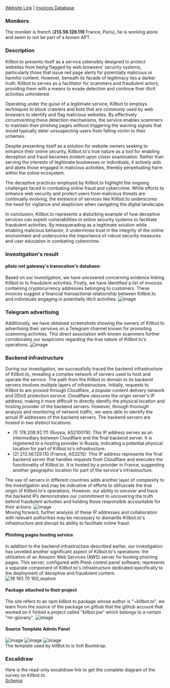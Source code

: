 [Website Link](https://killbot.to/) | [Invoices Database](https://github.com/Dark-Utilities/The-Reverse-Lab/raw/main/Websites/killbot.to/data/invoices.log)
### Monikers
  The moniker is french (**213.56.129.110** France, Paris), he is working alone and seem to not be part of a known APT.

### Description
Killbot.to presents itself as a service ostensibly designed to protect websites from being flagged by web browsers' security systems, particularly those that issue red page alerts for potentially malicious or harmful content. However, beneath its facade of legitimacy lies a darker truth: Killbot.to serves as a facilitator for scammers and fraudulent actors, providing them with a means to evade detection and continue their illicit activities unhindered.

Operating under the guise of a legitimate service, Killbot.to employs techniques to block crawlers and bots that are commonly used by web browsers to identify and flag malicious websites. By effectively circumventing these detection mechanisms, the service enables scammers to maintain their phishing pages without triggering the warning signals that would typically deter unsuspecting users from falling victim to their schemes.

Despite presenting itself as a solution for website owners seeking to enhance their online security, Killbot.to's true nature as a tool for enabling deception and fraud becomes evident upon closer examination. Rather than serving the interests of legitimate businesses or individuals, it actively aids and abets those engaged in malicious activities, thereby perpetuating harm within the online ecosystem.

The deceptive practices employed by Killbot.to highlight the ongoing challenges faced in combating online fraud and cybercrime. While efforts to enhance web security and protect users from malicious threats are continually evolving, the existence of services like Killbot.to underscores the need for vigilance and skepticism when navigating the digital landscape.

In conclusion, Killbot.to represents a disturbing example of how deceptive services can exploit vulnerabilities in online security systems to facilitate fraudulent activities. By masquerading as a legitimate solution while enabling malicious behavior, it undermines trust in the integrity of the online environment and underscores the importance of robust security measures and user education in combating cybercrime.

### Investigation's result
#### plisio.net gateway's transcation's database:
Based on our investigation, we have uncovered concerning evidence linking Killbot.to to fraudulent activities. 
Firstly, we have identified a list of invoices containing cryptocurrency addresses belonging to customers. 
These invoices suggest a financial transactional relationship between Killbot.to and individuals engaging in potentially illicit activities.
![image](https://github.com/Dark-Utilities/The-Reverse-Lab/assets/69421356/ef5b28fe-16f2-45f8-a834-c54cf2a29b7c)

### Telegram advertising
Additionally, we have obtained screenshots showing the owners of Killbot.to advertising their services on a Telegram channel known for promoting scamming activities. 
This direct association with known scammers further corroborates our suspicions regarding the true nature of Killbot.to's operations.
![image](https://github.com/Dark-Utilities/The-Reverse-Lab/assets/69421356/c2018d0e-c2e4-4e1c-8e18-d72b4008f2de)

### Backend infrastructure
During our investigation, we successfully traced the backend infrastructure of Killbot.to, revealing a complex network of servers used to host and operate the service. The path from the Killbot.to domain to its backend servers involves multiple layers of infrastructure.
Initially, requests to Killbot.to are proxied through Cloudflare, a popular content delivery network and DDoS protection service. Cloudflare obscures the origin server's IP address, making it more difficult to directly identify the physical location and hosting provider of the backend servers.
However, through thorough analysis and monitoring of network traffic, we were able to identify the actual IP addresses of the backend servers. The backend servers are hosted in two distinct locations:
  - (1) 178.208.92.111 (Russia, AS210079): This IP address serves as an intermediary between Cloudflare and the final backend server. It is registered to a hosting provider in Russia, indicating a potential physical location for part of Killbot.to's infrastructure.
  - (2) 213.56.129.110 (France, AS3215): This IP address represents the final backend server that handles requests from Cloudflare and executes the functionality of Killbot.to. It is hosted by a provider in France, suggesting another geographic location for part of the service's infrastructure.

The use of servers in different countries adds another layer of complexity to the investigation and may be indicative of efforts to obfuscate the true origin of Killbot.to's operations. However, our ability to uncover and trace the backend IPs demonstrates our commitment to uncovering the truth behind fraudulent activities and holding those responsible accountable for their actions.
![image](https://github.com/Dark-Utilities/The-Reverse-Lab/assets/69421356/e4a08797-b28f-434d-8f8b-e30ed319f40b)
<br>
Moving forward, further analysis of these IP addresses and collaboration with relevant authorities may be necessary to dismantle Killbot.to's infrastructure and disrupt its ability to facilitate online fraud.

#### Phishing pages hosting service
In addition to the backend infrastructure described earlier, our investigation has unveiled another significant aspect of Killbot.to's operations: the utilization of an Amazon Web Services (AWS) server for hosting phishing pages. This server, configured with Plesk control panel software, represents a separate component of Killbot.to's infrastructure dedicated specifically to the deployment of deceptive and fraudulent content.
![18 193 70 160_explore](https://github.com/Dark-Utilities/The-Reverse-Lab/assets/69421356/f02a1938-9970-4781-877b-78919e5d2c83)

#### Package attached to their project
The site refers to an npm killbot.to package whose author is "~killbot.to", we learn from the source of the package on github that the github account that worked on it forked a project called "killbot.pw" which belongs to a certain "mr-giovany".
![image](https://github.com/Dark-Utilities/The-Reverse-Lab/assets/48413426/80cca5d7-9b4e-466f-a752-010dd9f0dcfa)

#### Source Template Admin Panel
![image](https://github.com/Dark-Utilities/The-Reverse-Lab/assets/48413426/204b37bd-a93e-42e8-8801-eb1a101ba584)
![image](https://github.com/Dark-Utilities/The-Reverse-Lab/assets/48413426/a2731c81-67cc-44d5-be36-8283d6c8c37a)
![image](https://github.com/Dark-Utilities/The-Reverse-Lab/assets/48413426/e2d7754d-29af-47dc-86b1-bebb1e573a87)
<br>
The template used by killBot.to is Volt Bootstrap.

### Excalidraw
Here is the read-only excalidraw link to get the complete diagram of the survey on killbot.to
<br>
[Schema](https://excalidraw.com/#json=79Jut7m8EwtS9lufYmpxm,Jm0mHGf9gjSVqvs4bK0buQ)


